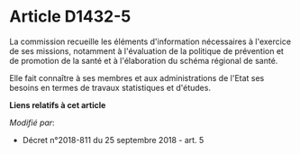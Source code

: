 # Article D1432-5

La commission recueille les éléments d'information nécessaires à l'exercice de ses missions, notamment à l'évaluation de la
politique de prévention et de promotion de la santé et à l'élaboration du schéma régional de santé.

Elle fait connaître à ses membres et aux administrations de l'Etat ses besoins en termes de travaux statistiques et d'études.

**Liens relatifs à cet article**

_Modifié par_:

  - Décret n°2018-811 du 25 septembre 2018 - art. 5
